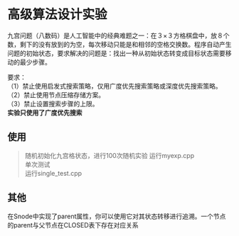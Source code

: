 # 高级算法设计实验

九宫问题（八数码）是人工智能中的经典难题之一：在３×３方格棋盘中，放８个数，剩下的没有放到的为空，每次移动只能是和相邻的空格交换数。程序自动产生问题的初始状态，要求解决的问题是：找出一种从初始状态转变成目标状态需要移动的最少步骤。  

要求：  
（1）禁止使用启发式搜索策略，仅用广度优先搜索策略或深度优先搜索策略。  
（2）禁止使用节点压缩存储方案。  
（3）禁止设置搜索步骤的上限。  
**实验只使用了广度优先搜索**  
## 使用
> 随机初始化九宫格状态，进行100次随机实验
> 运行myexp.cpp  
单次测试  
> 运行single_test.cpp  
## 其他
在Snode中实现了parent属性，你可以使用它对其状态转移进行追溯。一个节点的parent与父节点在CLOSED表下存在对应关系
